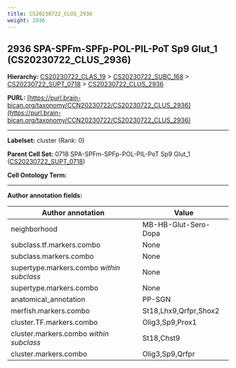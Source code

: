 ```yaml
---
title: CS20230722_CLUS_2936
weight: 2936
---
```

## 2936 SPA-SPFm-SPFp-POL-PIL-PoT Sp9 Glut_1 (CS20230722_CLUS_2936)
<b>Hierarchy: </b>
[CS20230722_CLAS_19](../CS20230722_CLAS_19) >
[CS20230722_SUBC_168](../CS20230722_SUBC_168) >
[CS20230722_SUPT_0718](../CS20230722_SUPT_0718) >
[CS20230722_CLUS_2936](../CS20230722_CLUS_2936)

**PURL:** [https://purl.brain-bican.org/taxonomy/CCN20230722/CS20230722_CLUS_2936](https://purl.brain-bican.org/taxonomy/CCN20230722/CS20230722_CLUS_2936)

---


**Labelset:** cluster (Rank: 0)

**Parent Cell Set:** 0718 SPA-SPFm-SPFp-POL-PIL-PoT Sp9 Glut_1 ([CS20230722_SUPT_0718](../CS20230722_SUPT_0718))



**Cell Ontology Term:** 

[MARKER GENES.]: #


---

[TRANSFERRED ANNOTATIONS.]: #


[AUTHOR ANNOTATION FIELDS.]: #


**Author annotation fields:**

| Author annotation | Value |
|-------------------|-------|
|neighborhood|MB-HB-Glut-Sero-Dopa|
|subclass.tf.markers.combo|None|
|subclass.markers.combo|None|
|supertype.markers.combo _within subclass_|None|
|supertype.markers.combo|None|
|anatomical_annotation|PP-SGN|
|merfish.markers.combo|St18,Lhx9,Qrfpr,Shox2|
|cluster.TF.markers.combo|Olig3,Sp9,Prox1|
|cluster.markers.combo _within subclass_|St18,Chst9|
|cluster.markers.combo|Olig3,Sp9,Qrfpr|
